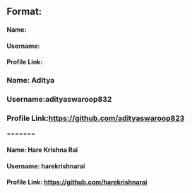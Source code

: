 ## Format:

#### Name:
#### Username:
#### Profile Link:

### Name: Aditya 
### Username:adityaswaroop832
### Profile Link:https://github.com/adityaswaroop823
=======
#### Name: Hare Krishna Rai
#### Username: harekrishnarai
#### Profile Link: https://github.com/harekrishnarai

